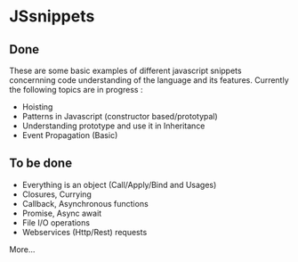 # JSsnippets

## Done
These are some basic examples of different javascript snippets concernning code understanding of the language and its features.
Currently the following topics are in progress :
- Hoisting
- Patterns in Javascript (constructor based/prototypal)
- Understanding prototype and use it in Inheritance
- Event Propagation (Basic)

## To be done
- Everything is an object (Call/Apply/Bind and Usages)
- Closures, Currying
- Callback, Asynchronous functions
- Promise, Async await 
- File I/O operations
- Webservices (Http/Rest) requests

More...
